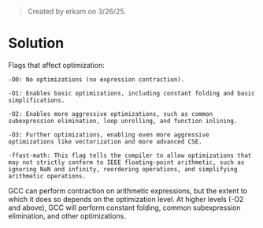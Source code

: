 > Created by erkam on 3/26/25.

# Solution

Flags that affect optimization:

    -O0: No optimizations (no expression contraction).

    -O1: Enables basic optimizations, including constant folding and basic simplifications.

    -O2: Enables more aggressive optimizations, such as common subexpression elimination, loop unrolling, and function inlining.

    -O3: Further optimizations, enabling even more aggressive optimizations like vectorization and more advanced CSE.

    -ffast-math: This flag tells the compiler to allow optimizations that may not strictly conform to IEEE floating-point arithmetic, such as ignoring NaN and infinity, reordering operations, and simplifying arithmetic operations.

GCC can perform contraction on arithmetic expressions, but the extent to which it does so depends on the optimization level. At higher levels (-O2 and above), GCC will perform constant folding, common subexpression elimination, and other optimizations.